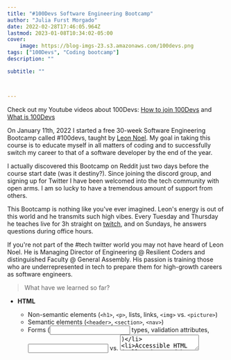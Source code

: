 ```yaml
---
title: "#100Devs Software Engineering Bootcamp"
author: "Julia Furst Morgado"
date: 2022-02-28T17:46:05.964Z
lastmod: 2023-01-08T10:34:02-05:00
cover:
    image: https://blog-imgs-23.s3.amazonaws.com/100devs.png
tags: ["100Devs", "Coding bootcamp"]
description: ""

subtitle: ""



---
```


Check out my Youtube videos about 100Devs: [How to join 100Devs](https://www.youtube.com/watch?v=MhUAKpF47GU) and [What is 100Devs](https://www.youtube.com/watch?v=HHAXlDu49rE)

On January 11th, 2022 I started a free 30-week Software Engineering Bootcamp called #100devs, taught by [Leon Noel](https://leonnoel.com/blog/100devs/). My goal in taking this course is to educate myself in all matters of coding and to successfully switch my career to that of a software developer by the end of the year.

I actually discovered this Bootcamp on Reddit just two days before the course start date (was it destiny?). Since joining the discord group, and signing up for Twitter I have been welcomed into the tech community with open arms. I am so lucky to have a tremendous amount of support from others.

This Bootcamp is nothing like you've ever imagined. Leon's energy is out of this world and he transmits such high vibes. Every Tuesday and Thursday he teaches live for 3h straight on [twitch](https://www.twitch.tv/learnwithleon), and on Sundays, he answers questions during office hours.

If you're not part of the #tech twitter world you may not have heard of Leon Noel. He is Managing Director of Engineering @ Resilient Coders and distinguished Faculty @ General Assembly. His passion is training those who are underrepresented in tech to prepare them for high-growth careers as software engineers.


> What have we learned so far?

-  **HTML**
    -  Non-semantic elements (`<h1>`, `<p>`, lists, links, `<img>` vs. `<picture>`)
    -  Semantic elements (`<header>`, `<section>`, `<nav>`)
    -  Forms (<input> types, validation attributes, <input type=”text”> vs. <textarea>)
    -  Accessible HTML (well-understood by screen readers)

-  **CSS**
    -  The box model
    -  Display value types (block, inline-block, inline, flex)
    -  Positioning (static, absolute, fixed, relative)
    -  Selectors (.class, element>element, element~element)
    -  Pseudo-classes (:hover, :active)
    -  Specificity, !important (and when to use !important responsibly)
    -  Responsive web design (media queries, relative units like em and rem, mobile-first design philosophy)
    -  Default stylesheet (normalize.css) and reset.css


-  **JavaScript**
    -  Values, types, and basic operators (arithmetic, assignment, comparison, difference between `==` and `===`)
    -  Variables
    -  Functions
    -  Event Listeners (addEventListener, onClick)


If you're just reading this right now and want to join it too there's still time! All his classes are recorded and posted on [Youtube](https://www.youtube.com/channel/UCGiRSHBdWuCgjgmPPz_13xw) and there is a catchup crew on Discord for those following along with the cohort, but can't join it live. 

**Here's the [discord group](https://discord.com/invite/zNxhjnmDPy) link if you want to start your tech journey like me!**

These links will help you follow along:
https://twitter.com/juliafmorgado/status/1515341428578267138?s=20&t=BvhjPkYqQfMrM6l-pJ4yrQ

The journey of becoming a Full Stack Developer has been amazing so far. I have connected with many folks, made online friends, and networked with professionals in the industry.

***
If you liked this article, go follow me on [Twitter](https://twitter.com/juliafmorgado) (where I share my tech journey) daily, connect with me on on [LinkedIn](https://www.linkedin.com/in/juliafmorgado/), check out my [IG](https://www.instagram.com/juliafmorgado/), and make sure to subscribe to my [Youtube](https://www.youtube.com/c/JuliaFMorgado) channel for more amazing content!!
